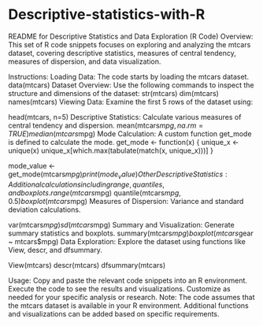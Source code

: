 # Descriptive-statistics-with-R
README for Descriptive Statistics and Data Exploration (R Code)
Overview:
This set of R code snippets focuses on exploring and analyzing the mtcars dataset, covering descriptive statistics, measures of central tendency, measures of dispersion, and data visualization.

Instructions:
Loading Data:
The code starts by loading the mtcars dataset.
data(mtcars)
Dataset Overview:
Use the following commands to inspect the structure and dimensions of the dataset:
str(mtcars)
dim(mtcars)
names(mtcars)
Viewing Data:
Examine the first 5 rows of the dataset using:

head(mtcars, n=5)
Descriptive Statistics:
Calculate various measures of central tendency and dispersion.
mean(mtcars$mpg, na.rm = TRUE)
median(mtcars$mpg)
Mode Calculation:
A custom function get_mode is defined to calculate the mode.
get_mode <- function(x) {
  unique_x <- unique(x)
  unique_x[which.max(tabulate(match(x, unique_x)))]
}

mode_value <- get_mode(mtcars$mpg)
print(mode_value)
Other Descriptive Statistics:
Additional calculations including range, quantiles, and boxplots.
range(mtcars$mpg)
quantile(mtcars$mpg, 0.5)
boxplot(mtcars$mpg)
Measures of Dispersion:
Variance and standard deviation calculations.

var(mtcars$mpg)
sd(mtcars$mpg)
Summary and Visualization:
Generate summary statistics and boxplots.
summary(mtcars$mpg)
boxplot(mtcars$gear ~ mtcars$mpg)
Data Exploration:
Explore the dataset using functions like View, descr, and dfsummary.

View(mtcars)
descr(mtcars)
dfsummary(mtcars)

Usage:
Copy and paste the relevant code snippets into an R environment.
Execute the code to see the results and visualizations.
Customize as needed for your specific analysis or research.
Note:
The code assumes that the mtcars dataset is available in your R environment.
Additional functions and visualizations can be added based on specific requirements.
